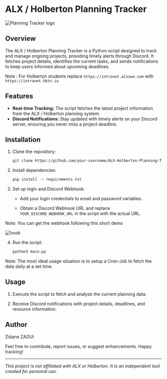 # ALX / Holberton Planning Tracker

![Planning Tracker logo](https://github.com/Matsadura/ALX-Planning/assets/132571698/06165dc5-063c-4bcf-ae22-2aa7b95b9c18)



## Overview

The ALX / Holberton Planning Tracker is a Python script designed to track and manage ongoing projects, providing timely alerts through Discord. It fetches project details, identifies the current tasks, and sends notifications to keep users informed about upcoming deadlines.


Note : For Holberton students replace ``https://intranet.alxswe.com`` with ``https://intranet.hbtn.io``

## Features

- **Real-time Tracking:** The script fetches the latest project information from the ALX / Holberton planning system.
- **Discord Notifications:** Stay updated with timely alerts on your Discord server, ensuring you never miss a project deadline.

## Installation

1. Clone the repository:

   ```bash
   git clone https://github.com/your-username/ALX-Holberton-Planning-Tracker.git
   ```

2. Install dependencies:

   ```bash
   pip install -r requirements.txt
   ```

3. Set up login and Discord Webhook:

   - Add your login credentials to email and password variables.
   
   - Obtain a Discord Webhook URL and replace `YOUR_DISCORD_WEBHOOK_URL` in the script with the actual URL.
  
Note: You can get the webhook following this short demo

![hook](https://github.com/Matsadura/ALX-Planning/assets/132571698/9d5d4ddc-ece3-42c4-ae6e-5052e3764756)

4. Run the script:

   ```bash
   python3 main.py
   ```
Note: The most ideal usage situation is to setup a Cron-Job to fetch the data daily at a set time.

## Usage

1. Execute the script to fetch and analyze the current planning data.

2. Receive Discord notifications with project details, deadlines, and resource information.


## Author

Zidane ZAOUI

Feel free to contribute, report issues, or suggest enhancements. Happy tracking!

---

*This project is not affiliated with ALX or Holberton. It is an independent tool created for personal use.*
